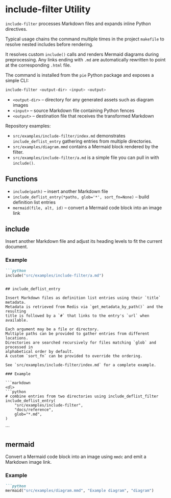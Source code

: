 # include-filter Utility

`include-filter` processes Markdown files and expands inline Python directives.

Typical usage chains the command multiple times in the project `makefile` to
resolve nested includes before rendering.

It resolves custom `include()` calls and renders Mermaid diagrams during
preprocessing. Any links ending with `.md` are automatically rewritten to
point at the corresponding `.html` file.

The command is installed from the `pie` Python package and exposes a simple
CLI:

```bash
include-filter <output-dir> <input> <output>
```

- `<output-dir>` – directory for any generated assets such as diagram images
- `<input>` – source Markdown file containing Python fences
- `<output>` – destination file that receives the transformed Markdown

Repository examples:

- `src/examples/include-filter/index.md` demonstrates `include_deflist_entry`
  gathering entries from multiple directories.
- `src/examples/diagram.mmd` contains a Mermaid block rendered by the filter.
- `src/examples/include-filter/a.md` is a simple file you can pull in with
  `include()`.

## Functions

- `include(path)` – insert another Markdown file
- `include_deflist_entry(*paths, glob='*', sort_fn=None)` – build definition
  list entries
- `mermaid(file, alt, id)` – convert a Mermaid code block into an image link

## include

Insert another Markdown file and adjust its heading levels to fit the current
document.

### Example

```markdown
```python
include("src/examples/include-filter/a.md")
```
```

## include_deflist_entry

Insert Markdown files as definition list entries using their `title` metadata.
Metadata is retrieved from Redis via `get_metadata_by_path()` and the resulting
title is followed by a `#` that links to the entry's `url` when available.

Each argument may be a file or directory.
Multiple paths can be provided to gather entries from different locations.
Directories are searched recursively for files matching `glob` and processed in
alphabetical order by default.
A custom `sort_fn` can be provided to override the ordering.

See `src/examples/include-filter/index.md` for a complete example.

### Example

```markdown
<dl>
```python
# combine entries from two directories using include_deflist_filter
include_deflist_entry(
    "src/examples/include-filter",
    "docs/reference",
    glob="*.md",
)
```
</dl>
```

## mermaid

Convert a Mermaid code block into an image using `mmdc` and emit a Markdown
image link.

### Example

```markdown
```python
mermaid("src/examples/diagram.mmd", "Example diagram", "diagram")
```
```
